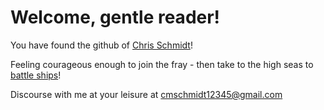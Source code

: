 <h1>Welcome, gentle reader!</h1>

You have found the github of [Chris Schmidt](www.linkedin.com/in/christopher-schmidt-251791149)!

Feeling courageous enough to join the fray - then take to the high seas to [battle ships](https://github.com/GamingViking/CSharpBattleship/releases)!

Discourse with me at your leisure at cmschmidt12345@gmail.com
